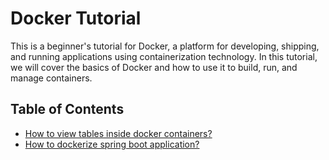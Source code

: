 # Docker Tutorial
This is a beginner's tutorial for Docker, a platform for developing, shipping, and running applications using containerization technology. In this tutorial, we will cover the basics of Docker and how to use it to build, run, and manage containers.

## Table of Contents
- [How to view tables inside docker containers?](https://github.com/telman03/docker-tutorial/blob/main/tutorial/dbtables.md)<br>
- [How to dockerize spring boot application?](https://github.com/telman03/docker-tutorial/blob/main/tutorial/dockerizespringboot.md)
